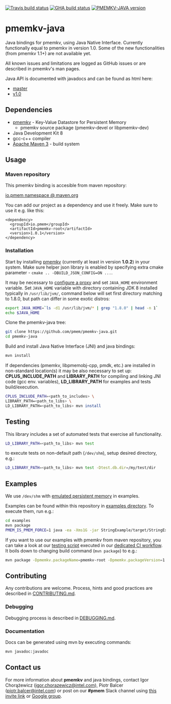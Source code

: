[![Travis build status](https://travis-ci.org/pmem/pmemkv-java.svg?branch=master)](https://travis-ci.org/pmem/pmemkv-java)
[![GHA build status](https://github.com/pmem/pmemkv-java/workflows/pmemkv-java/badge.svg?branch=master)](https://github.com/pmem/pmemkv-java/actions)
[![PMEMKV-JAVA version](https://img.shields.io/github/tag/pmem/pmemkv-java.svg)](https://github.com/pmem/pmemkv-java/releases/latest)

# pmemkv-java

Java bindings for pmemkv, using Java Native Interface. Currently functionally equal to pmemkv in version 1.0.
Some of the new functionalities (from pmemkv 1.1+) are not available yet.

All known issues and limitations are logged as GitHub issues or are described
in pmemkv's man pages.

Java API is documented with javadocs and can be found as html here:

- [master](https://pmem.io/pmemkv-java/master/html/index.html)
- [v1.0](https://pmem.io/pmemkv-java/v1.0/html/index.html)

## Dependencies

* [pmemkv](https://github.com/pmem/pmemkv) - Key-Value Datastore for Persistent Memory
  * pmemkv source package (pmemkv-devel or libpmemkv-dev)
* Java Development Kit 8
* gcc-c++ compiler
* [Apache Maven 3](https://maven.apache.org) - build system

## Usage

### Maven repository

This pmemkv binding is accesible from maven repository:

[io.pmem namespace @ maven.org](https://repo1.maven.org/maven2/io/pmem/pmemkv-root)

You can add our project as a dependency and use it freely. Make sure to use it e.g. like this:

```
<dependency>
  <groupId>io.pmem</groupId>
  <artifactId>pmemkv-root</artifactId>
  <version>1.0.1</version>
</dependency>
```

### Installation

Start by installing [pmemkv](https://github.com/pmem/pmemkv/blob/master/INSTALLING.md)
(currently at least in version **1.0.2**) in your system. Make sure helper json library
is enabled by specifying extra cmake parameter - `cmake .. -DBUILD_JSON_CONFIG=ON ...`.

It may be necessary to [configure a proxy](https://maven.apache.org/guides/mini/guide-proxies.html)
and set `JAVA_HOME` environment variable. Set `JAVA_HOME` variable with directory containing
JDK 8 installed typically in `/usr/lib/jvm/`, command below will set first directory matching to
1.8.0, but path can differ in some exotic distros:

```sh
export JAVA_HOME=`ls -d1 /usr/lib/jvm/* | grep "1.8.0" | head -n 1`
echo $JAVA_HOME
```

Clone the pmemkv-java tree:

```sh
git clone https://github.com/pmem/pmemkv-java.git
cd pmemkv-java
```

Build and install Java Native Interface (JNI) and java bindings:

```sh
mvn install
```

If dependencies (pmemkv, libpmemobj-cpp, pmdk, etc.) are installed in non-standard
location(s) it may be also necessary to set up:
**CPLUS_INCLUDE_PATH** and **LIBRARY_PATH** for compiling and linking JNI code (gcc env. variables),
**LD_LIBRARY_PATH** for examples and tests build/execution.

```sh
CPLUS_INCLUDE_PATH=<path_to_includes> \
LIBRARY_PATH=<path_to_libs> \
LD_LIBRARY_PATH=<path_to_libs> mvn install
```

## Testing

This library includes a set of automated tests that exercise all functionality.

```sh
LD_LIBRARY_PATH=<path_to_libs> mvn test
```

to execute tests on non-default path (`/dev/shm`), setup desired directory, e.g.:

```sh
LD_LIBRARY_PATH=<path_to_libs> mvn test -Dtest.db.dir=/my/test/dir
```

## Examples

We use `/dev/shm` with [emulated persistent memory](https://pmem.io/2016/02/22/pm-emulation.html)
in examples.

Examples can be found within this repository in [examples directory](https://github.com/pmem/pmemkv-java/tree/master/examples).
To execute them, run e.g.:

```sh
cd examples
mvn package
PMEM_IS_PMEM_FORCE=1 java -ea -Xms1G -jar StringExample/target/StringExample-*-jar-with-dependencies.jar
```

If you want to use our examples with pmemkv from maven repository, you can take a look at our
[testing script](./utils/docker/run-maven-example.sh) executed in our [dedicated CI workflow](./.github/workflows/maven.yml).
It boils down to changing build command (`mvn package`) to e.g.:

```sh
mvn package -Dpmemkv.packageName=pmemkv-root -Dpmemkv.packageVersion=1.1.0
```

## Contributing

Any contributions are welcome. Process, hints and good practices
are described in [CONTRIBUTING.md](./CONTRIBUTING.md).

### Debugging

Debugging process is described in [DEBUGGING.md](./DEBUGGING.md).

### Documentation

Docs can be generated using mvn by executing commands:

```sh
mvn javadoc:javadoc
```

## Contact us

For more information about **pmemkv** and java bindings, contact Igor Chorążewicz (igor.chorazewicz@intel.com),
Piotr Balcer (piotr.balcer@intel.com) or post on our **#pmem** Slack channel using
[this invite link](https://join.slack.com/t/pmem-io/shared_invite/enQtNzU4MzQ2Mzk3MDQwLWQ1YThmODVmMGFkZWI0YTdhODg4ODVhODdhYjg3NmE4N2ViZGI5NTRmZTBiNDYyOGJjYTIyNmZjYzQxODcwNDg)
or [Google group](https://groups.google.com/group/pmem).
